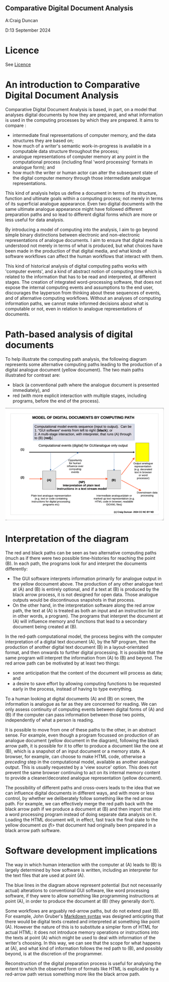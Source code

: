 Comparative Digital Document Analysis
-------------------

A:Craig Duncan

D:13 September 2024

# Licence

See [Licence](LICENCE.md)

# An introduction to Comparative Digital Document Analysis

Comparative Digital Document Analysis is based, in part, on a model that analyses digital documents by how they are prepared, and what information is used in the computing processes by which they are prepared. It aims to compare :

- intermediate final representations of computer memory, and the data structures they are based on; 
- how much of a writer's semantic work-in-progress is available in a computable data structure throughout the process;
- analogue representations of computer memory at any point in the computational process (including final 'word processing' formats in analogue form); and
- how much the writer or human actor can alter the subsequent state of the digital computer memory through those intermediate analogue representations.

This kind of analysis helps us define a document in terms of its structure, function and ultimate goals within a computing process; not merely in terms of its superficial analogue appearance.   Even two digital documents with the same ultimate analogue appearance might have followed different preparation paths and so lead to different digital forms which are more or less useful for data analysis.

By introducing a model of computing into the analysis, I aim to go beyond simple binary distinctions between electronic and non-electronic representations of analogue documents.  I aim to ensure that digital media is understood not merely in terms of what is produced, but what choices have been made in the production of that digital media, and what kinds of software workflows can affect the human workflows that interact with them.  

This kind of historical analysis of digital computing paths works with 'computer events', and a kind of abstract notion of computing time which is related to the information that has to be read and interpreted, at different stages.   The creation of integrated word-processing software, that does not expose the internal computing events and assumptions to the end user, discourages the layperson from thinking about these sequences of events, and of alternative computing workflows.   Without an analyses of computing information paths, we cannot make informed decisions about what is computable or not, even in relation to analogue representations of documents. 

# Path-based analysis of digital documents

To help illustrate the computing path analysis, the following diagram represents some alternative computing paths leading to the production of a digital analogue document (yellow document).   The two main paths illustrated for contrast are:
- black (a conventional path where the analogue document is presented immediately), and
- red (with more explicit interaction with multiple stages, including programs, before the end of the process). 

![Digital Document Definitions](DigitalDocumentDefinitions.png)

# Interpretation of the diagram

The red and black paths can be seen as two alternative computing paths (much as if there were two possible time-histories for reaching the point (B).  In each path, the programs look for and interpret the documents differently:
-  The GUI software interprets information primarily for analogue output in the yellow docoument above.  The production of any other analogue text at (A) and (B) is entirely optional, and if a text at (B) is produced by the black arrow process, it is not designed for open data.  Those analogue outputs would be discontinuous snapshots in that process.
- On the other hand, in the interpretation software along the red arrow path, the text at (A) is treated as both an input and an instruction list (or in other words, a program).  The programs that interpret the document at (A) will influence memory and functions that lead to a secondary document being created at (B).  

In the red-path computational model, the process begins with the computer interpretation of a digital text document (A), by the NP program, then the production of another digital text document (B) in a layout-orientated format, and then onwards to further digital processing.  It is possible that the same program will interpret the information from (A) to (B) and beyond.  The red arrow path can be motivated by at least two things:
- some anticipation that the content of the document will process as data; and
- a desire to save effort by allowing computing functions to be requested early in the process, instead of having to type everything.

To a human looking at digital documents (A) and (B) on screen, the information is analogue as far as they are concerned for reading.  We can only assess continuity of computing events between digital forms of (A) and (B) if the computer can pass information between those two points, independently of what a person is reading.

It is possible to move from one of these paths to the other, in an abstract sense.  For example, even though a program focussed on production of an analogue document (yellow document in the diagram), following the black arrow path, it is possible for it to offer to produce a document like the one at (B), which is a snapshot of an input document or a memory state.  A browser, for example, can choose to make HTML code, otherwise a <i>preceding</i> step in the computational model, available as another analogue output.  This is usually requested by a 'view source' option.  This does not prevent the same browser continuing to act on its internal memory content to provide a cleaner/decorated analogue representation (yellow document).

The possibility of different paths and cross-overs leads to the idea that we can influence digital documents in different ways, and with more or less control, by whether we deliberately follow something like the red arrow path.  For example, we can effectively merge the red path back with the black arrow path if we produce a document at (B) and then import that into a word processing program instead of doing separate data analysis on it.  Loading the HTML document will, in effect, fast track the final state to the yellow document <i>as if</i>i> that document had originally been prepared in a black arrow path software.

# Software development implications

The way in which human interaction with the computer at (A) leads to (B) is largely determined by how software is written, including an interpreter for the text files that are used at point (A). 

The blue lines in the diagram above represent potential (but not necessarily actual) alterations to conventional GUI software, like word processing software, if they were to allow something like programming instructions at point (A), in order to produce the document at (B) (they generally don't).

Some workflows are arguably red-arrow paths, but do not extend past (B). For example, John Gruber's [Markdown syntax](https://daringfireball.net/projects/markdown/) was designed anticipting that there would be digital texts created and interpreted at something like point (A).  However the nature of this is to substitute a simpler form of HTML for actual HTML: it does not introduce memory operations or instructions into the texts at point (A) which might be used to deal with information of the writer's choosing.   In this way, we can see that the scope for what happens at (A), and what kind of information follows the red path to (B), and possibly beyond, is at the discretion of the programmer.

Reconstruction of the digital preparation process is useful for analysing the extent to which the observed form of formats like HTML is explicable by a red-arrow path versus something more like the black arrow path.